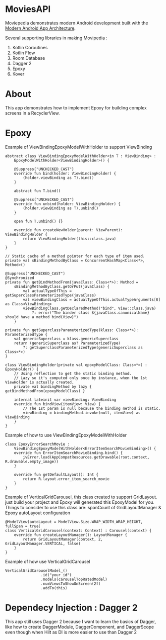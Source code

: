 # MoviesAPI
Moviepedia demonstrates modern Android development built with the [Modern Android App Architecture](https://developer.android.com/courses/pathways/android-architecture).<br>

Several supporting libraries in making Movipedia :
1. Kotlin Coroutines
2. Kotlin Flow
3. Room Database
4. Dagger 2
5. Epoxy
6. Kover

# About
This app demonstrates how to implement Epoxy for building complex screens in a RecyclerView.
# Epoxy
Example of ViewBindingEpoxyModelWithHolder to support ViewBinding

```
abstract class ViewBindingEpoxyModelWithHolder<in T : ViewBinding> :
    EpoxyModelWithHolder<ViewBindingHolder>() {

    @Suppress("UNCHECKED_CAST")
    override fun bind(holder: ViewBindingHolder) {
        (holder.viewBinding as T).bind()
    }

    abstract fun T.bind()

    @Suppress("UNCHECKED_CAST")
    override fun unbind(holder: ViewBindingHolder) {
        (holder.viewBinding as T).unbind()
    }

    open fun T.unbind() {}

    override fun createNewHolder(parent: ViewParent): ViewBindingHolder {
        return ViewBindingHolder(this::class.java)
    }
}

// Static cache of a method pointer for each type of item used.
private val sBindingMethodByClass = ConcurrentHashMap<Class<*>, Method>()

@Suppress("UNCHECKED_CAST")
@Synchronized
private fun getBindMethodFrom(javaClass: Class<*>): Method =
    sBindingMethodByClass.getOrPut(javaClass) {
        val actualTypeOfThis = getSuperclassParameterizedType(javaClass)
        val viewBindingClass = actualTypeOfThis.actualTypeArguments[0] as Class<ViewBinding>
        viewBindingClass.getDeclaredMethod("bind", View::class.java)
            ?: error("The binder class ${javaClass.canonicalName} should have a method bind(View)")
    }

private fun getSuperclassParameterizedType(klass: Class<*>): ParameterizedType {
    val genericSuperclass = klass.genericSuperclass
    return (genericSuperclass as? ParameterizedType)
        ?: getSuperclassParameterizedType(genericSuperclass as Class<*>)
}

class ViewBindingHolder(private val epoxyModelClass: Class<*>) : EpoxyHolder() {
    // Using reflection to get the static binding method.
    // Lazy so it's computed only once by instance, when the 1st ViewHolder is actually created.
    private val bindingMethod by lazy { getBindMethodFrom(epoxyModelClass) }

    internal lateinit var viewBinding: ViewBinding
    override fun bindView(itemView: View) {
        // The 1st param is null because the binding method is static.
        viewBinding = bindingMethod.invoke(null, itemView) as ViewBinding
    }
}
```

Example of how to use ViewBindingEpoxyModelWithHolder
```
class EpoxyErrorSearchMovie :
    ViewBindingEpoxyModelWithHolder<ErrorItemSearchMovieBinding>() {
    override fun ErrorItemSearchMovieBinding.bind() {
        ivError.load(AppCompatResources.getDrawable(root.context, R.drawable.empty_image))
    }

    override fun getDefaultLayout(): Int {
        return R.layout.error_item_search_movie
    }
}
```

Example of VerticalGridCarousel, this class created to support GridLayout. just build your project and Epoxy will generated this EpoxyModel for you.
Things to consider to use this class are: spanCount of GridLayoutManager & Epoxy autoLayout configuration
```
@ModelView(autoLayout = ModelView.Size.WRAP_WIDTH_WRAP_HEIGHT, fullSpan = true)
class VerticalGridCarousel(context: Context) : Carousel(context) {
    override fun createLayoutManager(): LayoutManager {
        return GridLayoutManager(context, 2, GridLayoutManager.VERTICAL, false)
    }
}
```


Example of how use VerticalGridCarousel
```
VerticalGridCarouselModel_()
                .id("your_id")
                .models(carouselTopRatedModel)
                .numViewsToShowOnScreen(2f)
                .addTo(this)
```

# Dependecy Injection : Dagger 2
This app still uses Dagger 2 because I want to learn the basics of Dagger, like how to create DaggerModule, DaggerComponent, and DaggerScope even though when Hilt as DI is more easier to use than Dagger 2

